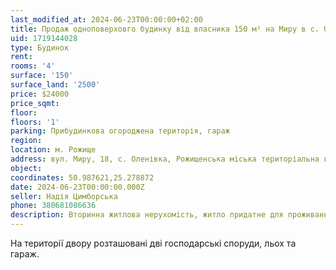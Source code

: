 ```yaml
---
last_modified_at: 2024-06-23T00:00:00+02:00
title: Продаж одноповерховго будинку від власника 150 м² на Миру в с. Оленівка
uid: 1719144028
type: Будинок
rent:
rooms: '4'
surface: '150'
surface_land: '2500'
price: $24000
price_sqmt:
floor:
floors: '1'
parking: Прибудинкова огороджена територія, гараж
region:
location: м. Рожище
address: вул. Миру, 18, с. Оленівка, Рожищенська міська територіальна громада
object:
coordinates: 50.987621,25.278872
date: 2024-06-23T00:00:00.000Z
seller: Надія Цимборська
phone: 380681086636
description: Вторинна житлова нерухомість, житло придатне для проживання
---
```


На території двору розташовані дві господарські споруди, льох та гараж.
